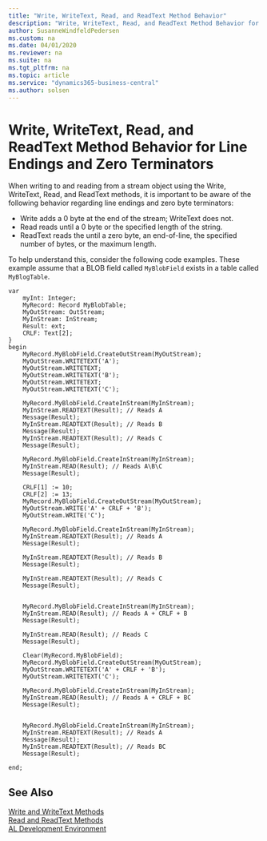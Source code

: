 ```yaml
---
title: "Write, WriteText, Read, and ReadText Method Behavior"
description: "Write, WriteText, Read, and ReadText Method Behavior for Line Endings and Zero Terminators."
author: SusanneWindfeldPedersen
ms.custom: na
ms.date: 04/01/2020
ms.reviewer: na
ms.suite: na
ms.tgt_pltfrm: na
ms.topic: article
ms.service: "dynamics365-business-central"
ms.author: solsen
---
```


# Write, WriteText, Read, and ReadText Method Behavior for Line Endings and Zero Terminators 

When writing to and reading from a stream object using the Write, WriteText, Read, and ReadText methods, it is important to be aware of the following behavior regarding line endings and zero byte terminators:

- Write adds a 0 byte at the end of the stream; WriteText does not.
- Read reads until a 0 byte or the specified length  of the string.
- ReadText reads the until a zero byte, an end-of-line, the specified number of bytes, or the maximum length.  

To help understand this, consider the following code examples. These example assume that a BLOB field called `MyBlobField` exists in a table called `MyBlogTable`.

```
var
    myInt: Integer;
    MyRecord: Record MyBlobTable;
    MyOutStream: OutStream;
    MyInStream: InStream;
    Result: ext;
    CRLF: Text[2];
}
begin
    MyRecord.MyBlobField.CreateOutStream(MyOutStream);
    MyOutStream.WRITETEXT('A');
    MyOutStream.WRITETEXT;
    MyOutStream.WRITETEXT('B');
    MyOutStream.WRITETEXT;
    MyOutStream.WRITETEXT('C');

    MyRecord.MyBlobField.CreateInStream(MyInStream);
    MyInStream.READTEXT(Result); // Reads A
    Message(Result);
    MyInStream.READTEXT(Result); // Reads B
    Message(Result);
    MyInStream.READTEXT(Result); // Reads C
    Message(Result);

    MyRecord.MyBlobField.CreateInStream(MyInStream);
    MyInStream.READ(Result); // Reads A\B\C
    Message(Result);

    CRLF[1] := 10;
    CRLF[2] := 13;
    MyRecord.MyBlobField.CreateOutStream(MyOutStream);
    MyOutStream.WRITE('A' + CRLF + 'B');
    MyOutStream.WRITE('C');

    MyRecord.MyBlobField.CreateInStream(MyInStream);
    MyInStream.READTEXT(Result); // Reads A
    Message(Result);

    MyInStream.READTEXT(Result); // Reads B
    Message(Result);

    MyInStream.READTEXT(Result); // Reads C
    Message(Result);


    MyRecord.MyBlobField.CreateInStream(MyInStream);
    MyInStream.READ(Result); // Reads A + CRLF + B
    Message(Result);

    MyInStream.READ(Result); // Reads C
    Message(Result);

    Clear(MyRecord.MyBlobField);
    MyRecord.MyBlobField.CreateOutStream(MyOutStream);
    MyOutStream.WRITETEXT('A' + CRLF + 'B');
    MyOutStream.WRITETEXT('C');

    MyRecord.MyBlobField.CreateInStream(MyInStream);
    MyInStream.READ(Result); // Reads A + CRLF + BC
    Message(Result);


    MyRecord.MyBlobField.CreateInStream(MyInStream);
    MyInStream.READTEXT(Result); // Reads A
    Message(Result);
    MyInStream.READTEXT(Result); // Reads BC
    Message(Result);

end;

```
<!--
```
table 50100 MyBlobTable
{
    DataClassification = ToBeClassified;

    fields
    {
        field(1; MyField; Integer)
        {
            DataClassification = ToBeClassified;

        }
        field(2; MyBlobField; Blob)
        {
            DataClassification = ToBeClassified;
        }
    }

    keys
    {
        key(PK; MyField)
        {
            Clustered = true;
        }
    }

}

codeunit 50111 MyCodeunit
{
    trigger OnRun()
    begin
        MyRecord.MyBlobField.CreateOutStream(MyOutStream);
        MyOutStream.WRITETEXT('A');
        MyOutStream.WRITETEXT;
        MyOutStream.WRITETEXT('B');
        MyOutStream.WRITETEXT;
        MyOutStream.WRITETEXT('C');

        MyRecord.MyBlobField.CreateInStream(MyInStream);
        MyInStream.READTEXT(Result); // Reads A
        Message(Result);
        MyInStream.READTEXT(Result); // Reads B
        Message(Result);
        MyInStream.READTEXT(Result); // Reads C
        Message(Result);

        MyRecord.MyBlobField.CreateInStream(MyInStream);
        MyInStream.READ(Result); // Reads A\B\C
        Message(Result);

        CRLF[1] := 10;
        CRLF[2] := 13;
        MyRecord.MyBlobField.CreateOutStream(MyOutStream);
        MyOutStream.WRITE('A' + CRLF + 'B');
        MyOutStream.WRITE('C');

        MyRecord.MyBlobField.CreateInStream(MyInStream);
        MyInStream.READTEXT(Result); // Reads A
        Message(Result);

        MyInStream.READTEXT(Result); // Reads B
        Message(Result);

        MyInStream.READTEXT(Result); // Reads C
        Message(Result);


        MyRecord.MyBlobField.CreateInStream(MyInStream);
        MyInStream.READ(Result); // Reads A + CRLF + B
        Message(Result);

        MyInStream.READ(Result); // Reads C
        Message(Result);

        Clear(MyRecord.MyBlobField);
        MyRecord.MyBlobField.CreateOutStream(MyOutStream);
        MyOutStream.WRITETEXT('A' + CRLF + 'B');
        MyOutStream.WRITETEXT('C');

        MyRecord.MyBlobField.CreateInStream(MyInStream);
        MyInStream.READ(Result); // Reads A + CRLF + BC
        Message(Result);


        MyRecord.MyBlobField.CreateInStream(MyInStream);
        MyInStream.READTEXT(Result); // Reads A
        Message(Result);

        MyInStream.READTEXT(Result); // Reads BC
        Message(Result);



    end;

    var
        myInt: Integer;
        MyRecord: Record MyBlobTable;
        MyOutStream: OutStream;
        MyInstream: InStream;
        Result: ext;T
        CRLF: Text[2];
}

```
-->
## See Also
[Write and WriteText Methods](methods-auto/outstream/outstream-data-type.md)  
[Read and ReadText Methods](methods-auto/instream/instream-data-type.md)  
[AL Development Environment](devenv-reference-overview.md)    
